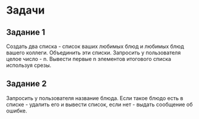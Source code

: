 # Задачи

## Задание 1
Создать два списка - список ваших любимых блюд и любимых блюд вашего 
коллеги. Объединить эти списки. Запросить у пользователя целое число - n.
Вывести первые n элементов итогового списка используя срезы.

## Задание 2
Запросить у пользователя название блюда. Если такое блюдо есть в списке -
удалить его и вывести список, если нет - выдать сообщение об ошибке.